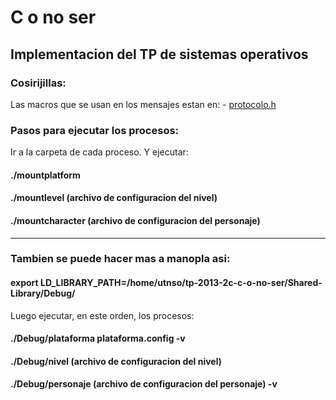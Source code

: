 C o no ser
=====================
Implementacion del TP de sistemas operativos
----------------------------------------------------------

### Cosirijillas:

Las macros que se usan en los mensajes estan en: - [protocolo.h](https://github.com/sisoputnfrba/tp-2013-2c-c-o-no-ser/blob/master/Shared-Library/ginyu/protocolo.h)

### Pasos para ejecutar los procesos:

Ir a la carpeta de cada proceso. Y ejecutar:

#### ./mountplatform 

#### ./mountlevel (archivo de configuracion del nivel)

#### ./mountcharacter (archivo de configuracion del personaje) 

----------------------------------------------------------

### Tambien se puede hacer mas a manopla asi:

#### export LD_LIBRARY_PATH=/home/utnso/tp-2013-2c-c-o-no-ser/Shared-Library/Debug/

Luego ejecutar, en este orden, los procesos:

#### ./Debug/plataforma plataforma.config -v  

#### ./Debug/nivel (archivo de configuracion del nivel) 

#### ./Debug/personaje (archivo de configuracion del personaje) -v
